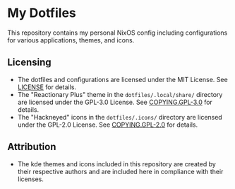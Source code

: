 # My Dotfiles

This repository contains my personal NixOS config including configurations for
various applications, themes, and icons.

## Licensing

- The dotfiles and configurations are licensed under the MIT License. See
  [LICENSE](LICENSE) for details.
- The "Reactionary Plus" theme in the `dotfiles/.local/share/` directory are
  licensed under the GPL-3.0 License. See [COPYING.GPL-3.0](COPYING.GPL-3.0)
  for details.
- The "Hackneyed" icons in the `dotfiles/.icons/` directory are licensed under
  the GPL-2.0 License. See [COPYING.GPL-2.0](COPYING.GPL-2.0) for details.

## Attribution

- The kde themes and icons included in this repository are created by their
  respective authors and are included here in compliance with their licenses.
